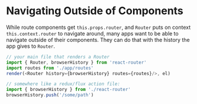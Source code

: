 # Navigating Outside of Components

While route components get `this.props.router`, and `Router` puts on context `this.context.router` to navigate around, many apps want to be able to navigate outside of their components. They can do that with the history the app gives to `Router`.

```js
// your main file that renders a Router
import { Router, browserHistory } from 'react-router'
import routes from './app/routes'
render(<Router history={browserHistory} routes={routes}/>, el)
```

```js
// somewhere like a redux/flux action file:
import { browserHistory } from './react-router'
browserHistory.push('/some/path')
```
